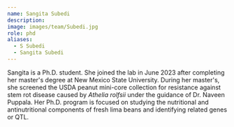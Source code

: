 ```yaml
---
name: Sangita Subedi
description:
image: images/team/Subedi.jpg
role: phd
aliases:
  - S Subedi
  - Sangita Subedi
---
```

Sangita is a Ph.D. student. She joined the lab in June 2023 after completing her master's degree at New Mexico State University. During her master's, she screened the USDA peanut mini-core collection for resistance against stem rot disease caused by _Athelia rolfsii_ under the guidance of Dr. Naveen Puppala. Her Ph.D. program is focused on studying the nutritional and antinutritional components of fresh lima beans and identifying related genes or QTL.
